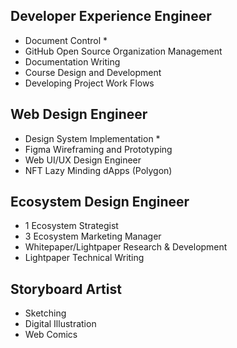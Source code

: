 ## Developer Experience Engineer
- Document Control *
- GitHub Open Source Organization Management 
- Documentation Writing
- Course Design and Development
- Developing Project Work Flows

## Web Design Engineer
- Design System Implementation *
- Figma Wireframing and Prototyping
- Web UI/UX Design Engineer
- NFT Lazy Minding dApps (Polygon)

## Ecosystem Design Engineer
- 1 Ecosystem Strategist
- 3 Ecosystem Marketing Manager
- Whitepaper/Lightpaper Research & Development
- Lightpaper Technical Writing

## Storyboard Artist
- Sketching
- Digital Illustration
- Web Comics

